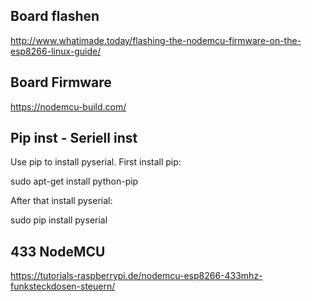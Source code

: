 ## Board flashen
http://www.whatimade.today/flashing-the-nodemcu-firmware-on-the-esp8266-linux-guide/ 

## Board Firmware
https://nodemcu-build.com/

## Pip inst - Seriell inst


Use pip to install pyserial. First install pip:

sudo apt-get install python-pip

After that install pyserial:

sudo pip install pyserial


## 433 NodeMCU

https://tutorials-raspberrypi.de/nodemcu-esp8266-433mhz-funksteckdosen-steuern/
